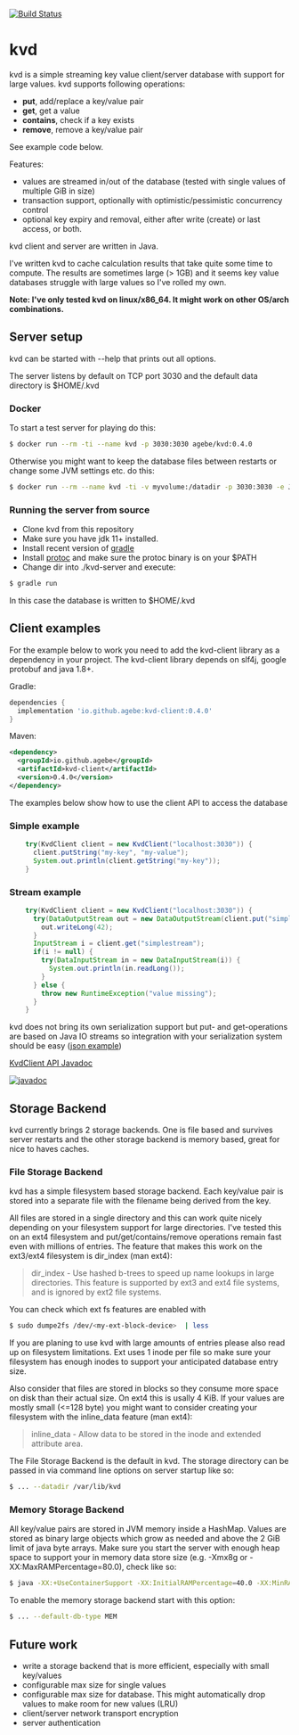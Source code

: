 [![Build Status](https://app.travis-ci.com/agebe/kvd.svg?branch=main)](https://app.travis-ci.com/github/agebe/kvd/builds)

# kvd

kvd is a simple streaming key value client/server database with support for large values. kvd supports following operations:

* **put**, add/replace a key/value pair
* **get**, get a value
* **contains**, check if a key exists
* **remove**, remove a key/value pair

See example code below.

Features:
* values are streamed in/out of the database (tested with single values of multiple GiB in size)
* transaction support, optionally with optimistic/pessimistic concurrency control
* optional key expiry and removal, either after write (create) or last access, or both.

kvd client and server are written in Java.

I've written kvd to cache calculation results that take quite some time to compute. The results are sometimes large (> 1GB) and it seems key value databases struggle with large values so I've rolled my own.

**Note: I've only tested kvd on linux/x86_64. It might work on other OS/arch combinations.**

## Server setup

kvd can be started with --help that prints out all options.

The server listens by default on TCP port 3030 and the default data directory is $HOME/.kvd

### Docker

To start a test server for playing do this:
```bash
$ docker run --rm -ti --name kvd -p 3030:3030 agebe/kvd:0.4.0
```

Otherwise you might want to keep the database files between restarts or change some JVM settings etc. do this:
```bash
$ docker run --rm --name kvd -ti -v myvolume:/datadir -p 3030:3030 -e JAVA_OPTS="-verbose:gc" agebe/kvd:0.4.0 --datadir /datadir
```

### Running the server from source

* Clone kvd from this repository
* Make sure you have jdk 11+ installed.
* Install recent version of [gradle](https://gradle.org/releases/)
* Install [protoc](https://github.com/protocolbuffers/protobuf/releases/) and make sure the protoc binary is on your $PATH
* Change dir into ./kvd-server and execute:
```bash
$ gradle run
```
In this case the database is written to $HOME/.kvd

## Client examples

For the example below to work you need to add the kvd-client library as a dependency in your project. The kvd-client library depends on slf4j, google protobuf and java 1.8+.

Gradle:
```gradle
dependencies {
  implementation 'io.github.agebe:kvd-client:0.4.0'
}
```

Maven:
```xml
<dependency>
  <groupId>io.github.agebe</groupId>
  <artifactId>kvd-client</artifactId>
  <version>0.4.0</version>
</dependency>
```

The examples below show how to use the client API to access the database

### Simple example
```java
    try(KvdClient client = new KvdClient("localhost:3030")) {
      client.putString("my-key", "my-value");
      System.out.println(client.getString("my-key"));
    }
```

### Stream example
```java
    try(KvdClient client = new KvdClient("localhost:3030")) {
      try(DataOutputStream out = new DataOutputStream(client.put("simplestream"))) {
        out.writeLong(42);
      }
      InputStream i = client.get("simplestream");
      if(i != null) {
        try(DataInputStream in = new DataInputStream(i)) {
          System.out.println(in.readLong());
        }
      } else {
        throw new RuntimeException("value missing");
      }
    }
```

kvd does not bring its own serialization support but put- and get-operations are based on Java IO streams so integration with your serialization system should be easy ([json example](https://github.com/agebe/kvd/blob/main/kvd-server/src/test/java/kvd/test/JsonTest.java))

[KvdClient API Javadoc](https://javadoc.io/doc/io.github.agebe/kvd-client/latest/kvd/client/KvdClient.html)

[![javadoc](https://javadoc.io/badge2/io.github.agebe/kvd-client/javadoc.svg)](https://javadoc.io/doc/io.github.agebe/kvd-client)

## Storage Backend
kvd currently brings 2 storage backends. One is file based and survives server restarts and the other storage backend is memory based, great for nice to haves caches.

### File Storage Backend
kvd has a simple filesystem based storage backend. Each key/value pair is stored into a separate file with the filename being derived from the key.

All files are stored in a single directory and this can work quite nicely depending on your filesystem support for large directories. I've tested this on an ext4 filesystem and put/get/contains/remove operations remain fast even with millions of entries. The feature that makes this work on the ext3/ext4 filesystem is dir_index (man ext4):

> dir_index - Use hashed b-trees to speed up name lookups in large directories.  This feature is supported by ext3 and ext4 file systems, and is ignored by ext2 file systems.

You can check which ext fs features are enabled with
```bash
$ sudo dumpe2fs /dev/<my-ext-block-device>  | less
```

If you are planing to use kvd with large amounts of entries please also read up on filesystem limitations. Ext uses 1 inode per file so make sure your filesystem has enough inodes to support your anticipated database entry size. 

Also consider that files are stored in blocks so they consume more space on disk than their actual size. On ext4 this is usally 4 KiB. If your values are mostly small (<=128 byte) you might want to consider creating your filesystem with the inline_data feature (man ext4):

> inline_data - Allow data to be stored in the inode and extended attribute area.

The File Storage Backend is the default in kvd. The storage directory can be passed in via command line options on server startup like so:
```bash
$ ... --datadir /var/lib/kvd
```

### Memory Storage Backend
All key/value pairs are stored in JVM memory inside a HashMap. Values are stored as binary large objects which grow as needed and above the 2 GiB limit of java byte arrays. Make sure you start the server with enough heap space to support your in memory data store size (e.g. -Xmx8g or -XX:MaxRAMPercentage=80.0), check like so:
```bash
$ java -XX:+UseContainerSupport -XX:InitialRAMPercentage=40.0 -XX:MinRAMPercentage=20.0 -XX:MaxRAMPercentage=80.0 -XX:+PrintFlagsFinal -XshowSettings:vm -version
```

To enable the memory storage backend start with this option:
```bash
$ ... --default-db-type MEM
```

## Future work
* write a storage backend that is more efficient, especially with small key/values
* configurable max size for single values
* configurable max size for database. This might automatically drop values to make room for new values (LRU)
* client/server network transport encryption
* server authentication
